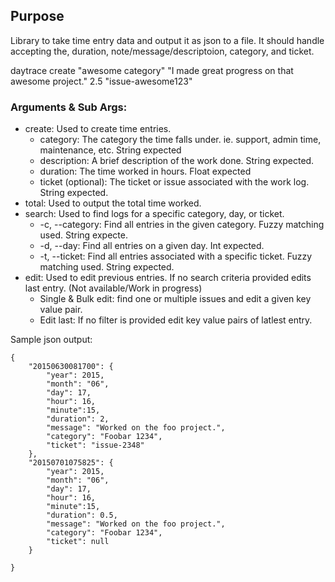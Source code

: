 ## Purpose

Library to take time entry data and output it as json to a file. It should handle accepting the, duration, note/message/descriptoion, category, and ticket.

daytrace create "awesome category" "I made great progress on that awesome project." 2.5 "issue-awesome123"

### Arguments & Sub Args:
* create: Used to create time entries.
    * category: The category the time falls under. ie. support, admin time, maintenance, etc. String expected
    * description: A brief description of the work done. String expected.
    * duration: The time worked in hours. Float expected
    * ticket (optional): The ticket or issue associated with the work log. String expected.
* total: Used to output the total time worked.
* search: Used to find logs for a specific category, day, or ticket.
    * -c, --category: Find all entries in the given category. Fuzzy matching used. String expecte.
    * -d, --day: Find all entries on a given day. Int expected.
    * -t, --ticket: Find all entries associated with a specific ticket. Fuzzy matching used. String expected.
* edit: Used to edit previous entries. If no search criteria provided edits last entry. (Not available/Work in progress)
    * Single & Bulk edit: find one or multiple issues and edit a given key value pair.
    * Edit last: If no filter is provided edit key value pairs of latlest entry.

Sample json output:

```
{
    "20150630081700": {
        "year": 2015,
        "month": "06",
        "day": 17,
        "hour": 16,
        "minute":15,
        "duration": 2,
        "message": "Worked on the foo project.",
        "category": "Foobar 1234",
        "ticket": "issue-2348"
    },
    "20150701075825": {
        "year": 2015,
        "month": "06",
        "day": 17,
        "hour": 16,
        "minute":15,
        "duration": 0.5,
        "message": "Worked on the foo project.",
        "category": "Foobar 1234",
        "ticket": null
    }

}
```